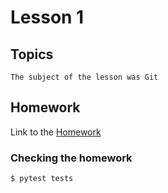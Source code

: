 # Lesson 1

## Topics

``` The subject of the lesson was Git ```

## Homework

Link to the [Homework](https://docs.google.com/document/d/1PHu9LXVDgMEqciqBs91yDAY9KeC3xbHGlPRBtlt-1uc/edit)

### Checking the homework

```bash
$ pytest tests
```
